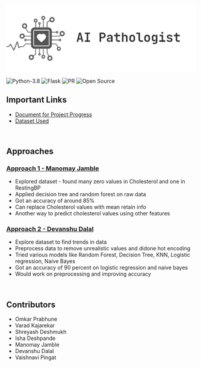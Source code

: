 ![banner](banner.png)

![Python-3.8](https://img.shields.io/badge/Python-3.8-green?style=for-the-badge)
![Flask](https://img.shields.io/badge/Flask-1.1.5-lightblue?style=for-the-badge)
![PR](https://img.shields.io/badge/PRs-welcome-red?style=for-the-badge)
![Open Source](https://img.shields.io/badge/%20-Open%20Source-blueviolet?style=for-the-badge)

## Important Links
- [Document for Project Progress](https://docs.google.com/document/d/1pv3LflkUZkE4ew86rI3FuPUinsb6uap9_0paiG8Z1AU/edit?usp=sharing)
- [Dataset Used](https://www.kaggle.com/fedesoriano/heart-failure-prediction)

<br>

## Approaches
### [Approach 1 - Manomay Jamble](https://colab.research.google.com/drive/1Jq6pApDzjtzzg638spIHKC6dU9tIU3uT?usp=sharing)
- Explored dataset - found many zero values in Cholesterol and one in RestingBP
- Applied decision tree and random forest on raw data
- Got an accuracy of around 85%
- Can replace Cholesterol values with mean retain info
- Another way to predict cholesterol values using other features

### [Approach 2 - Devanshu Dalal](https://colab.research.google.com/drive/1_QETqJhC4h_23JNs5v-O46ckJ1vsUkxM?usp=sharing)
- Explore dataset to find trends in data
- Preprocess data to remove unrealistic values and didone hot encoding
- Tried various models like Random Forest, Decision Tree, KNN, Logistic regression,  Naive Bayes
- Got an accuracy of 90 percent on logistic regression and naive bayes 
- Would work on preprocessing and improving accuracy

<br>

## Contributors
- Omkar Prabhune
- Varad Kajarekar
- Shreyash Deshmukh
- Isha Deshpande
- Manomay Jamble
- Devanshu Dalal
- Vaishnavi Pingat

